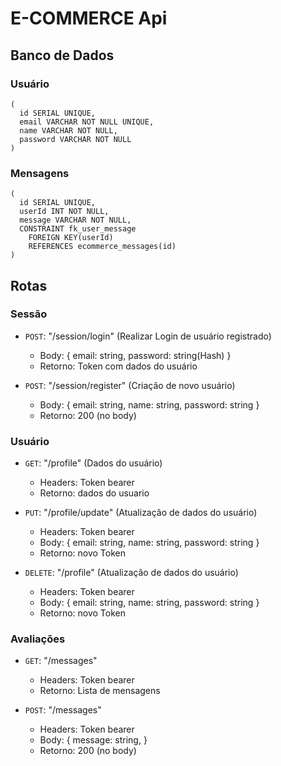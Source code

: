 # E-COMMERCE Api

## Banco de Dados

  ### Usuário
  ```
  (
    id SERIAL UNIQUE,
    email VARCHAR NOT NULL UNIQUE,
    name VARCHAR NOT NULL,
    password VARCHAR NOT NULL
  )
  ```

  ### Mensagens
  ```
  (
    id SERIAL UNIQUE,
    userId INT NOT NULL,
    message VARCHAR NOT NULL,
    CONSTRAINT fk_user_message
      FOREIGN KEY(userId) 
      REFERENCES ecommerce_messages(id)
  )
  ```

## Rotas

 ### Sessão

  - ```POST```: "/session/login" (Realizar Login de usuário registrado)
    - Body: { email: string, password: string(Hash) }
    - Retorno: Token com dados do usuário
    
  - ```POST```: "/session/register" (Criação de novo usuário)
    - Body: { email: string, name: string, password: string }
    - Retorno: 200 (no body)

 ### Usuário

  - ```GET```: "/profile" (Dados do usuário)
    - Headers: Token bearer
    - Retorno: dados do usuario
  
  - ```PUT```: "/profile/update" (Atualização de dados do usuário)
    - Headers: Token bearer
    - Body: { email: string, name: string, password: string }
    - Retorno: novo Token
  
  - ```DELETE```: "/profile" (Atualização de dados do usuário)
    - Headers: Token bearer
    - Body: { email: string, name: string, password: string }
    - Retorno: novo Token

 ### Avaliações
  
  - ```GET```: "/messages"
    - Headers: Token bearer
    - Retorno: Lista de mensagens
  
  - ```POST```: "/messages"
    - Headers: Token bearer
    - Body: { message: string, }
    - Retorno: 200 (no body)


